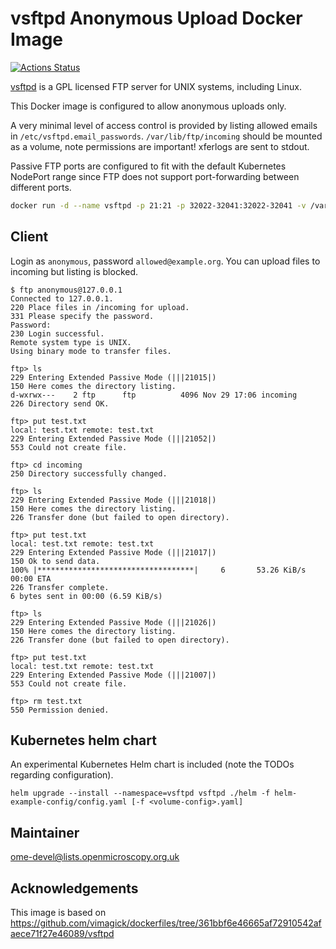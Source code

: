 # vsftpd Anonymous Upload Docker Image

[![Actions Status](https://github.com/ome/vsftpd-anonymous-upload-docker/workflows/Build/badge.svg)](https://github.com/ome/vsftpd-anonymous-upload-docker/actions)

[vsftpd](https://security.appspot.com/vsftpd.html) is a GPL licensed FTP server for UNIX systems, including Linux.

This Docker image is configured to allow anonymous uploads only.

A very minimal level of access control is provided by listing allowed emails in `/etc/vsftpd.email_passwords`. `/var/lib/ftp/incoming` should be mounted as a volume, note permissions are important! xferlogs are sent to stdout.

Passive FTP ports are configured to fit with the default Kubernetes NodePort range since FTP does not support port-forwarding between different ports.

```bash
docker run -d --name vsftpd -p 21:21 -p 32022-32041:32022-32041 -v /var/lib/ftp/incoming vsftpd-anonymous-upload
```

## Client

Login as `anonymous`, password `allowed@example.org`. You can upload files to incoming but listing is blocked.

```
$ ftp anonymous@127.0.0.1
Connected to 127.0.0.1.
220 Place files in /incoming for upload.
331 Please specify the password.
Password:
230 Login successful.
Remote system type is UNIX.
Using binary mode to transfer files.

ftp> ls
229 Entering Extended Passive Mode (|||21015|)
150 Here comes the directory listing.
d-wxrwx---    2 ftp      ftp          4096 Nov 29 17:06 incoming
226 Directory send OK.

ftp> put test.txt
local: test.txt remote: test.txt
229 Entering Extended Passive Mode (|||21052|)
553 Could not create file.

ftp> cd incoming
250 Directory successfully changed.

ftp> ls
229 Entering Extended Passive Mode (|||21018|)
150 Here comes the directory listing.
226 Transfer done (but failed to open directory).

ftp> put test.txt
local: test.txt remote: test.txt
229 Entering Extended Passive Mode (|||21017|)
150 Ok to send data.
100% |***********************************|     6       53.26 KiB/s    00:00 ETA
226 Transfer complete.
6 bytes sent in 00:00 (6.59 KiB/s)

ftp> ls
229 Entering Extended Passive Mode (|||21026|)
150 Here comes the directory listing.
226 Transfer done (but failed to open directory).

ftp> put test.txt
local: test.txt remote: test.txt
229 Entering Extended Passive Mode (|||21007|)
553 Could not create file.

ftp> rm test.txt
550 Permission denied.
```

## Kubernetes helm chart

An experimental Kubernetes Helm chart is included (note the TODOs regarding configuration).
```
helm upgrade --install --namespace=vsftpd vsftpd ./helm -f helm-example-config/config.yaml [-f <volume-config>.yaml]
```


## Maintainer

ome-devel@lists.openmicroscopy.org.uk

## Acknowledgements

This image is based on https://github.com/vimagick/dockerfiles/tree/361bbf6e46665af72910542afaece71f27e46089/vsftpd
